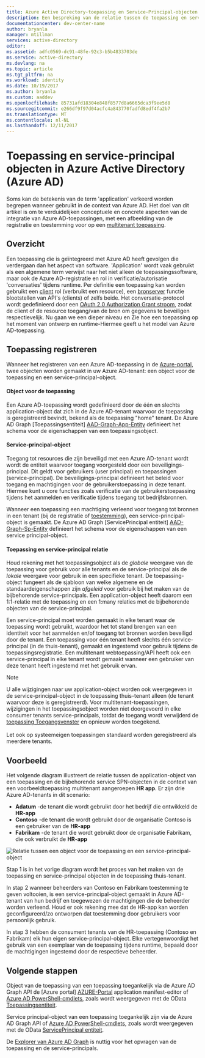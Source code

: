```yaml
---
title: Azure Active Directory-toepassing en Service-Principal-objecten
description: Een bespreking van de relatie tussen de toepassing en service-principal objecten in Azure Active Directory
documentationcenter: dev-center-name
author: bryanla
manager: mtillman
services: active-directory
editor: 
ms.assetid: adfc0569-dc91-48fe-92c3-b5b4833703de
ms.service: active-directory
ms.devlang: na
ms.topic: article
ms.tgt_pltfrm: na
ms.workload: identity
ms.date: 10/19/2017
ms.author: bryanla
ms.custom: aaddev
ms.openlocfilehash: 85731afd18304e848f8577d8a6665dca3f9ee5d8
ms.sourcegitcommit: e266df9f97d04acfc4a843770fadfd8edf4fa2b7
ms.translationtype: MT
ms.contentlocale: nl-NL
ms.lasthandoff: 12/11/2017
---
```

# <a name="application-and-service-principal-objects-in-azure-active-directory-azure-ad"></a>Toepassing en service-principal objecten in Azure Active Directory (Azure AD)
Soms kan de betekenis van de term 'application' verkeerd worden begrepen wanneer gebruikt in de context van Azure AD. Het doel van dit artikel is om te verduidelijken conceptuele en concrete aspecten van de integratie van Azure AD-toepassingen, met een afbeelding van de registratie en toestemming voor op een [multitenant toepassing](active-directory-dev-glossary.md#multi-tenant-application).

## <a name="overview"></a>Overzicht
Een toepassing die is geïntegreerd met Azure AD heeft gevolgen die verdergaan dan het aspect van software. 'Application' wordt vaak gebruikt als een algemene term verwijst naar het niet alleen de toepassingssoftware, maar ook de Azure AD-registratie en rol in verificatie/autorisatie 'conversaties' tijdens runtime. Per definitie een toepassing kan worden gebruikt een [client](active-directory-dev-glossary.md#client-application) rol (verbruikt een resource), een [bronserver](active-directory-dev-glossary.md#resource-server) functie blootstellen van API's (clients) of zelfs beide. Het conversatie-protocol wordt gedefinieerd door een [OAuth 2.0 Authorization Grant stroom](active-directory-dev-glossary.md#authorization-grant), zodat de client of de resource toegang/van de bron om gegevens te beveiligen respectievelijk. Nu gaan we een dieper niveau en Zie hoe een toepassing op het moment van ontwerp en runtime-Hiermee geeft u het model van Azure AD-toepassing. 

## <a name="application-registration"></a>Toepassing registreren
Wanneer het registreren van een Azure AD-toepassing in de [Azure-portal][AZURE-Portal], twee objecten worden gemaakt in uw Azure AD-tenant: een object voor de toepassing en een service-principal-object.

#### <a name="application-object"></a>Object voor de toepassing
Een Azure AD-toepassing wordt gedefinieerd door de één en slechts application-object dat zich in de Azure AD-tenant waarvoor de toepassing is geregistreerd bevindt, bekend als de toepassing "home" tenant. De Azure AD Graph [Toepassingsentiteit] [ AAD-Graph-App-Entity] definieert het schema voor de eigenschappen van een toepassingsobject. 

#### <a name="service-principal-object"></a>Service-principal-object
Toegang tot resources die zijn beveiligd met een Azure AD-tenant wordt wordt de entiteit waarvoor toegang voorgesteld door een beveiligings-principal. Dit geldt voor gebruikers (user principal) en toepassingen (service-principal). De beveiligings-principal definieert het beleid voor toegang en machtigingen voor de gebruikerstoepassing in deze tenant. Hiermee kunt u core functies zoals verificatie van de gebruikerstoepassing tijdens het aanmelden en verificatie tijdens toegang tot bedrijfsbronnen.

Wanneer een toepassing een machtiging verleend voor toegang tot bronnen in een tenant (bij de registratie of [toestemming](active-directory-dev-glossary.md#consent)), een service-principal-object is gemaakt. De Azure AD Graph [ServicePrincipal entiteit] [ AAD-Graph-Sp-Entity] definieert het schema voor de eigenschappen van een service principal-object.  

#### <a name="application-and-service-principal-relationship"></a>Toepassing en service-principal relatie
Houd rekening met het toepassingsobject als de *globale* weergave van de toepassing voor gebruik voor alle tenants en de service-principal als de *lokale* weergave voor gebruik in een specifieke tenant. De toepassing-object fungeert als de sjabloon van welke algemene en de standaardeigenschappen zijn *afgeleid* voor gebruik bij het maken van de bijbehorende service-principals. Een application-object heeft daarom een 1:1-relatie met de toepassing en een 1:many relaties met de bijbehorende objecten van de service-principal.

Een service-principal moet worden gemaakt in elke tenant waar de toepassing wordt gebruikt, waardoor het tot stand brengen van een identiteit voor het aanmelden en/of toegang tot bronnen worden beveiligd door de tenant. Een toepassing voor één tenant heeft slechts één service-principal (in de thuis-tenant), gemaakt en ingestemd voor gebruik tijdens de toepassingsregistratie. Een multitenant webtoepassing/API heeft ook een service-principal in elke tenant wordt gemaakt wanneer een gebruiker van deze tenant heeft ingestemd met het gebruik ervan.  

> [!NOTE]
> U alle wijzigingen naar uw application-object worden ook weergegeven in de service-principal-object in de toepassing thuis-tenant alleen (de tenant waarvoor deze is geregistreerd). Voor multitenant-toepassingen, wijzigingen in het toepassingsobject worden niet doorgevoerd in elke consumer tenants service-principals, totdat de toegang wordt verwijderd de [toepassing Toegangsvenster](https://myapps.microsoft.com) en opnieuw worden toegekend.
><br>  
> Let ook op systeemeigen toepassingen standaard worden geregistreerd als meerdere tenants.
> 
> 

## <a name="example"></a>Voorbeeld
Het volgende diagram illustreert de relatie tussen de application-object van een toepassing en de bijbehorende service SPN-objecten in de context van een voorbeeldtoepassing multitenant aangeroepen **HR app**. Er zijn drie Azure AD-tenants in dit scenario: 

* **Adatum** -de tenant die wordt gebruikt door het bedrijf die ontwikkeld de **HR-app**
* **Contoso** -de tenant die wordt gebruikt door de organisatie Contoso is een gebruiker van de **HR-app**
* **Fabrikam** -de tenant die wordt gebruikt door de organisatie Fabrikam, die ook verbruikt de **HR-app**

![Relatie tussen een object voor de toepassing en een service-principal-object](./media/active-directory-application-objects/application-objects-relationship.png)

Stap 1 is in het vorige diagram wordt het proces van het maken van de toepassing en service-principal objecten in de toepassing thuis-tenant.

In stap 2 wanneer beheerders van Contoso en Fabrikam toestemming te geven voltooien, is een service-principal-object gemaakt in Azure AD-tenant van hun bedrijf en toegewezen de machtigingen die de beheerder worden verleend. Houd er ook rekening mee dat de HR-app kan worden geconfigureerd/zo ontworpen dat toestemming door gebruikers voor persoonlijk gebruik.

In stap 3 hebben de consument tenants van de HR-toepassing (Contoso en Fabrikam) elk hun eigen service-principal-object. Elke vertegenwoordigt het gebruik van een exemplaar van de toepassing tijdens runtime, bepaald door de machtigingen ingestemd door de respectieve beheerder.

## <a name="next-steps"></a>Volgende stappen
Object van de toepassing van een toepassing toegankelijk via de Azure AD Graph API de [Azure portal] [ AZURE-Portal] application manifest-editor of [Azure AD PowerShell-cmdlets](https://docs.microsoft.com/powershell/azure/overview?view=azureadps-2.0), zoals wordt weergegeven met de OData [Toepassingsentiteit][AAD-Graph-App-Entity].

Service principal-object van een toepassing toegankelijk zijn via de Azure AD Graph API of [Azure AD PowerShell-cmdlets](https://docs.microsoft.com/powershell/azure/overview?view=azureadps-2.0), zoals wordt weergegeven met de OData [ServicePrincipal entiteit][AAD-Graph-Sp-Entity].

De [Explorer van Azure AD Graph](https://graphexplorer.azurewebsites.net/) is nuttig voor het opvragen van de toepassing en de service-principals.

<!--Image references-->

<!--Reference style links -->
[AAD-Graph-App-Entity]: https://msdn.microsoft.com/Library/Azure/Ad/Graph/api/entity-and-complex-type-reference#application-entity
[AAD-Graph-Sp-Entity]: https://msdn.microsoft.com/Library/Azure/Ad/Graph/api/entity-and-complex-type-reference#serviceprincipal-entity
[AZURE-Portal]: https://portal.azure.com
